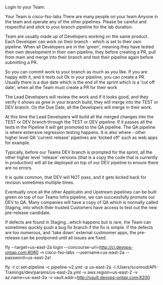 Login to your Team:

Your Team is cisco-fso-labs
There are many people on your team
Anyone in the team and operate any of the other pipelines. Please be careful and respectful and stick to your branch pipeline for the lab duration.

Team are usually made up of Developers working on the same product.
Each Developer can work on their branch - which is set to their own pipeline.
When all Developers are in the 'green', meaning they have tested their own development in their own pipeline, they before creating a PR, pull from main and merge into their branch and test their pipeline again
before submitting a PR.

So you can commit work to your branch as much as you like. If you are happy with it, and it tests out Ok in your pipeline, you can create a PR.
Usually there is a due date which is the end of the sprint which is a 'cut off date', when all the Team must create a PR for their work

The Lead Developers will review the work and if it looks good, and they verify it shows as gree in your branch build, they will merge into the TEST or DEV branch.
On the Due Date, all the Developers will merge in their work.

At this time the Lead Developers will build all the merged changes into the TEST or DEV branch through the TEST or DEV pipeline. If it passes all the tests in the Pipeline it will get promoted to the 
QA pipeline. The QA pipeline is where extensive regression testing happens. It is also where - other higher level QA 'current release' pipelines are 'kicked off' such as web apps for example. 

Typically, before our Teams DEV branch is prompted for the sprint, all the other higher level 'release' versions (that is a copy the code that is currently in production) will all be deployed on top of our DEV pipeline to 
ensure there are no errors.

It is quite common, that DEV will NOT pass, and it gets kicked back for revision sometimes multiple times.

Eventually once all the other Applicatin and Upstream pipelines can be built green on top of our Teams Infra pipeline, we can successfully promote our DEV to QA. Many companies will have a copy of QA which is normally called Staging, into which
thier trusted Customers have access to test out the new pre-release candidate.

If defects are found in Staging...which happens but is rare, the Team can sometimes quickly push a bug fix branch if the fix is simple.
If the defects are too numerous, and 'take down' external custmomer apps, the pre-release can be postponed until all issues are fixed.



fly --target=us-east-2a login --concourse-url=http://ci.devops-ontap.com:8080 -n cisco-fso-labs --username=us-east-2a --password=us-east-2a!




fly -t ci set-pipeline -c pipeline-v2.yml -p us-east-2a -l /Users/sconrod/API-Trainings/dev/params/us-east-2a.yml -v aws.region=us-east-2 -v az.name=us-east-2a -v vault.addr=http://vault.devops-ontap.com:8200

